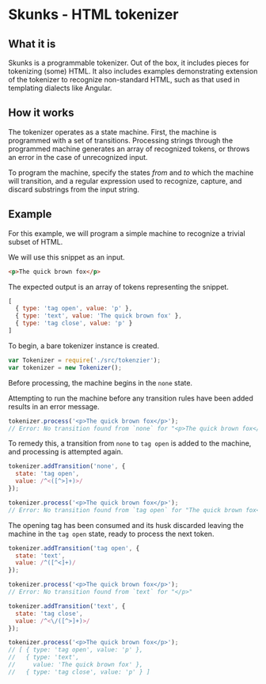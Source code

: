 # Skunks - HTML tokenizer

## What it is

Skunks is a programmable tokenizer. Out of the box, it includes pieces for tokenizing (some) HTML. It also includes examples demonstrating extension of the tokenizer to recognize non-standard HTML, such as that used in templating dialects like Angular.

## How it works

The tokenizer operates as a state machine. First, the machine is programmed with a set of transitions. Processing strings through the programmed machine generates an array of recognized tokens, or throws an error in the case of unrecognized input.

To program the machine, specify the states *from* and *to* which the machine will transition, and a regular expression used to recognize, capture, and discard substrings from the input string.

## Example

For this example, we will program a simple machine to recognize a trivial subset of HTML.

We will use this snippet as an input.

```html
<p>The quick brown fox</p>
```

The expected output is an array of tokens representing the snippet.

```javascript
[
  { type: 'tag open', value: 'p' },
  { type: 'text', value: 'The quick brown fox' },
  { type: 'tag close', value: 'p' }
]
```

To begin, a bare tokenizer instance is created.

```javascript
var Tokenizer = require('./src/tokenzier');
var tokenizer = new Tokenizer();
```

Before processing, the machine begins in the `none` state.

Attempting to run the machine before any transition rules have been added results in an error message.

```javascript
tokenizer.process('<p>The quick brown fox</p>');
// Error: No transition found from `none` for "<p>The quick brown fox</p>"
```

To remedy this, a transition from `none` to `tag open` is added to the machine, and processing is attempted again.

```javascript
tokenizer.addTransition('none', {
  state: 'tag open',
  value: /^<([^>]+)>/
});

tokenizer.process('<p>The quick brown fox</p>');
// Error: No transition found from `tag open` for "The quick brown fox</p>"
```

The opening tag has been consumed and its husk discarded leaving the machine in the `tag open` state, ready to process the next token.

```javascript
tokenizer.addTransition('tag open', {
  state: 'text',
  value: /^([^<]+)/
});

tokenizer.process('<p>The quick brown fox</p>');
// Error: No transition found from `text` for "</p>"

tokenizer.addTransition('text', {
  state: 'tag close',
  value: /^<\/([^>]+)>/
});

tokenizer.process('<p>The quick brown fox</p>');
// [ { type: 'tag open', value: 'p' },
//   { type: 'text',
//     value: 'The quick brown fox' },
//   { type: 'tag close', value: 'p' } ]
```
